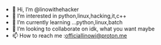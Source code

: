 - 👋 Hi, I’m @linowithehacker
- 👀 I’m interested in python,linux,hacking,it,c++
- 🌱 I’m currently learning ...python,linux,batch
- 💞️ I’m looking to collaborate on idk, what you want maybe
- 📫 How to reach me :officiallinowi@proton.me

<!---
linowithehacker/linowithehacker is a ✨ special ✨ repository because its `README.md` (this file) appears on your GitHub profile.
You can click the Preview link to take a look at your changes.
--->
